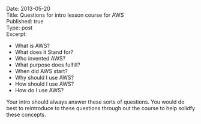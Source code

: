 Date: 2013-05-20  
Title:   Questions for intro lesson course for AWS	
Published: true  
Type: post  
Excerpt:   

* What is AWS?
* What does it Stand for?
* Who invented AWS?
* What purpose does fulfill?
* When did AWS start?
* Why should I use AWS?
* How should I use AWS?
* How do I use AWS?

Your intro should always answer these sorts of questions. You would do best to reintroduce to these questions through out the course to help solidfy these concepts.


